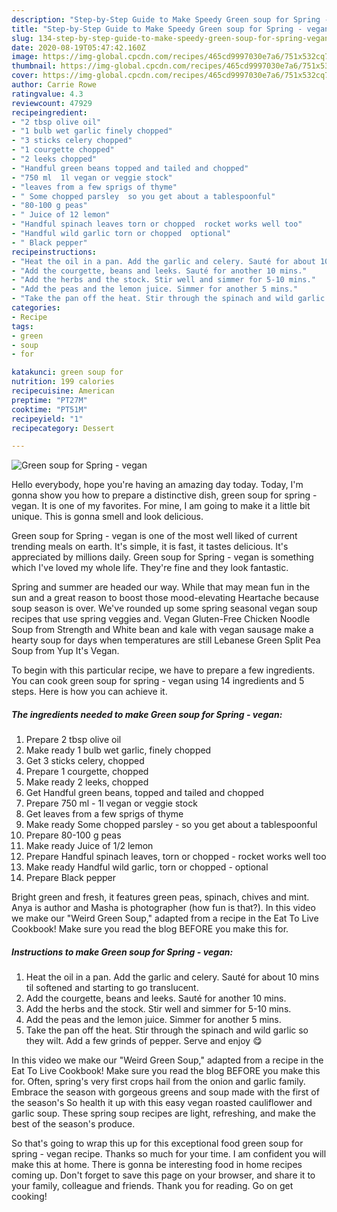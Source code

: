 ```yaml
---
description: "Step-by-Step Guide to Make Speedy Green soup for Spring - vegan"
title: "Step-by-Step Guide to Make Speedy Green soup for Spring - vegan"
slug: 134-step-by-step-guide-to-make-speedy-green-soup-for-spring-vegan
date: 2020-08-19T05:47:42.160Z
image: https://img-global.cpcdn.com/recipes/465cd9997030e7a6/751x532cq70/green-soup-for-spring-vegan-recipe-main-photo.jpg
thumbnail: https://img-global.cpcdn.com/recipes/465cd9997030e7a6/751x532cq70/green-soup-for-spring-vegan-recipe-main-photo.jpg
cover: https://img-global.cpcdn.com/recipes/465cd9997030e7a6/751x532cq70/green-soup-for-spring-vegan-recipe-main-photo.jpg
author: Carrie Rowe
ratingvalue: 4.3
reviewcount: 47929
recipeingredient:
- "2 tbsp olive oil"
- "1 bulb wet garlic finely chopped"
- "3 sticks celery chopped"
- "1 courgette chopped"
- "2 leeks chopped"
- "Handful green beans topped and tailed and chopped"
- "750 ml  1l vegan or veggie stock"
- "leaves from a few sprigs of thyme"
- " Some chopped parsley  so you get about a tablespoonful"
- "80-100 g peas"
- " Juice of 12 lemon"
- "Handful spinach leaves torn or chopped  rocket works well too"
- "Handful wild garlic torn or chopped  optional"
- " Black pepper"
recipeinstructions:
- "Heat the oil in a pan. Add the garlic and celery. Sauté for about 10 mins til softened and starting to go translucent."
- "Add the courgette, beans and leeks. Sauté for another 10 mins."
- "Add the herbs and the stock. Stir well and simmer for 5-10 mins."
- "Add the peas and the lemon juice. Simmer for another 5 mins."
- "Take the pan off the heat. Stir through the spinach and wild garlic so they wilt. Add a few grinds of pepper. Serve and enjoy 😋"
categories:
- Recipe
tags:
- green
- soup
- for

katakunci: green soup for 
nutrition: 199 calories
recipecuisine: American
preptime: "PT27M"
cooktime: "PT51M"
recipeyield: "1"
recipecategory: Dessert

---
```



![Green soup for Spring - vegan](https://img-global.cpcdn.com/recipes/465cd9997030e7a6/751x532cq70/green-soup-for-spring-vegan-recipe-main-photo.jpg)

Hello everybody, hope you're having an amazing day today. Today, I'm gonna show you how to prepare a distinctive dish, green soup for spring - vegan. It is one of my favorites. For mine, I am going to make it a little bit unique. This is gonna smell and look delicious.

Green soup for Spring - vegan is one of the most well liked of current trending meals on earth. It's simple, it is fast, it tastes delicious. It's appreciated by millions daily. Green soup for Spring - vegan is something which I've loved my whole life. They're fine and they look fantastic.

Spring and summer are headed our way. While that may mean fun in the sun and a great reason to boost those mood-elevating Heartache because soup season is over. We&#39;ve rounded up some spring seasonal vegan soup recipes that use spring veggies and. Vegan Gluten-Free Chicken Noodle Soup from Strength and White bean and kale with vegan sausage make a hearty soup for days when temperatures are still Lebanese Green Split Pea Soup from Yup It&#39;s Vegan.


To begin with this particular recipe, we have to prepare a few ingredients. You can cook green soup for spring - vegan using 14 ingredients and 5 steps. Here is how you can achieve it.

<!--inarticleads1-->

##### The ingredients needed to make Green soup for Spring - vegan:

1. Prepare 2 tbsp olive oil
1. Make ready 1 bulb wet garlic, finely chopped
1. Get 3 sticks celery, chopped
1. Prepare 1 courgette, chopped
1. Make ready 2 leeks, chopped
1. Get Handful green beans, topped and tailed and chopped
1. Prepare 750 ml - 1l vegan or veggie stock
1. Get leaves from a few sprigs of thyme
1. Make ready  Some chopped parsley - so you get about a tablespoonful
1. Prepare 80-100 g peas
1. Make ready  Juice of 1/2 lemon
1. Prepare Handful spinach leaves, torn or chopped - rocket works well too
1. Make ready Handful wild garlic, torn or chopped - optional
1. Prepare  Black pepper


Bright green and fresh, it features green peas, spinach, chives and mint. Anya is author and Masha is photographer (how fun is that?). In this video we make our &#34;Weird Green Soup,&#34; adapted from a recipe in the Eat To Live Cookbook! Make sure you read the blog BEFORE you make this for. 

<!--inarticleads2-->

##### Instructions to make Green soup for Spring - vegan:

1. Heat the oil in a pan. Add the garlic and celery. Sauté for about 10 mins til softened and starting to go translucent.
1. Add the courgette, beans and leeks. Sauté for another 10 mins.
1. Add the herbs and the stock. Stir well and simmer for 5-10 mins.
1. Add the peas and the lemon juice. Simmer for another 5 mins.
1. Take the pan off the heat. Stir through the spinach and wild garlic so they wilt. Add a few grinds of pepper. Serve and enjoy 😋


In this video we make our &#34;Weird Green Soup,&#34; adapted from a recipe in the Eat To Live Cookbook! Make sure you read the blog BEFORE you make this for. Often, spring&#39;s very first crops hail from the onion and garlic family. Embrace the season with gorgeous greens and soup made with the first of the season&#39;s So health it up with this easy vegan roasted cauliflower and garlic soup. These spring soup recipes are light, refreshing, and make the best of the season&#39;s produce. 

So that's going to wrap this up for this exceptional food green soup for spring - vegan recipe. Thanks so much for your time. I am confident you will make this at home. There is gonna be interesting food in home recipes coming up. Don't forget to save this page on your browser, and share it to your family, colleague and friends. Thank you for reading. Go on get cooking!
